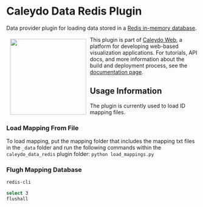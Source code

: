 # Caleydo Data Redis Plugin

Data provider plugin for loading data stored in a [Redis in-memory database](http://redis.io/).

<a href="https://caleydo.org"><img src="http://caleydo.org/assets/images/logos/caleydo.svg" align="left" width="200px" hspace="10" vspace="6"></a>
This plugin is part of [Caleydo Web](http://caleydo.org/), a platform for developing web-based visualization applications. For tutorials, API docs, and more information about the build and deployment process, see the [documentation page](http://caleydo.org/documentation).

## Usage Information

The plugin is currently used to load ID mapping files.

### Load Mapping From File
To load mapping, put the mapping folder that includes the mapping txt files in the ```_data``` folder and run the following commands within the ```caleydo_data_redis``` plugin folder:
```python load_mappings.py```

### Flugh Mapping Database

```bash
redis-cli

select 3
flushall
```
